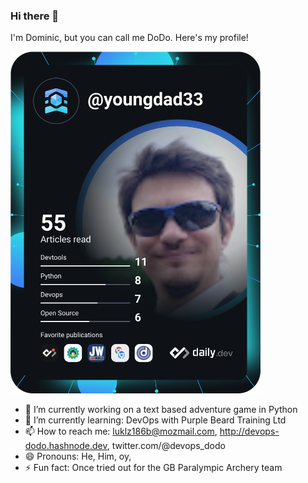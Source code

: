 ### Hi there 👋

I'm Dominic, but you can call me DoDo. Here's my profile!

<a href="https://app.daily.dev/DailyDevTips"><img src="https://github.com/DevOps-DoDo/DevOps-DoDo/blob/main/devcard.svg" width="400" alt="DoDo's Dev Card"/></a>

<!--
**DevOps-DoDo/DevOps-DoDo** is a ✨ _special_ ✨ repository because its `README.md` (this file) appears on your GitHub profile.

Here are some ideas to get you started:
-->
- 🔭 I’m currently working on a text based adventure game in Python
- 🌱 I’m currently learning: DevOps with Purple Beard Training Ltd
- 📫 How to reach me: luklz186b@mozmail.com, http://devops-dodo.hashnode.dev, twitter.com/@devops_dodo
- 😄 Pronouns: He, Him, oy, 
- ⚡ Fun fact: Once tried out for the GB Paralympic Archery team

